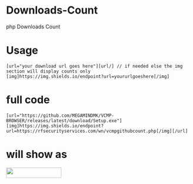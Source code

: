 # Downloads-Count
php Downloads Count

# Usage
```
[url="your download url goes here"][url/] // if needed else the img section will display counts only
[img]https://img.shields.io/endpoint?url=yoururlgoeshere[/img]
```
# full code
```
[url="https://github.com/MEGAMINDMK/VCMP-BROWSER/releases/latest/download/Setup.exe"][img]https://img.shields.io/endpoint?url=https://rfsecurityservices.com/wn/vcmpgithubcount.php[/img][/url]
```
# will show as

<a href="https://github.com/MEGAMINDMK/VCMP-BROWSER/releases/latest/download/Setup.exe"><img src="https://img.shields.io/endpoint?url=https://rfsecurityservices.com/wn/vcmpgithubcount.php" width="150" height="28"></a>
